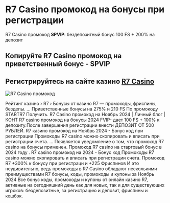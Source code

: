 # R7 Casino промокод на бонусы при регистрации
R7 Casino промокод **SPVIP**: бездепозитный бонус 100 FS + 200% на депозит
## Копируйте R7 Casino промокод на приветственный бонус - SPVIP
## Регистрируйтесь на сайте казино [R7 Casino](https://linkcasino.ru/r7_vip)

![R7 Casino промокод](https://github.com/user-attachments/assets/0d702970-ad66-4402-9199-e0877649e067)


Рейтинг казино › R7 › Бонусы от казино R7 — промокоды, фриспины, бездепы. ... Приветственные бонусы на 275% и 210 FS По промокоду STARTR7 Получить.
R7 Casino промокод на Ноябрь 2024 | Личный блог | КОНТ
R7 casino промокод на бонусы 2024 FVIP- дает 100 FS + 100% к депозиту.После завершения регистрации внести ДЕПОЗИТ ОТ 500 РУБЛЕЙ.
R7 казино промокод на Ноябрь 2024 - Бонус код при регистрации
Промокоды R7 casino можно скопировать и вписать при регистрации счета. ... Появляется уведомление о том, что промокод R7 casino на бонусы применен.
Промокод R7 casino на стартовый бонус в 2024 году .
R7 casino промокод на 2024 - Бонус код Промокоды R7 casino можно скопировать и вписать при регистрации счета.
Промокод R7 +300% к бонусу при регистраци и +225 Фриспинов
И это неудивительно, ведь промокоды в R7 Casino обладают несколькими преимуществами
R7 бонусы, коды, промокоды и купоны за Ноябрь 2024
Все бонус коды, промокоды и купоны от онлайн казино R7, активные на сегодняшний день как для новых, так и для существующих игроков: бездепозитные, за регистрацию и депозит, фриспины и кешбэк.
